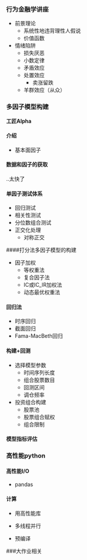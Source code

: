 ### 行为金融学讲座

* 前景理论
  * 系统性地违背理性人假说
  * 价值函数
* 情绪陷阱
  * 损失厌恶
  * 小数定律
  * 矛盾效应
  * 处置效应
    * 卖涨留跌
  * 羊群效应（从众）

### 多因子模型构建

**工匠Alpha**

#### 介绍

* 基本面因子

#### 数据和因子的获取

..太快了

#### 单因子测试体系

* 回归测试
* 相关性测试
* 分位数组合测试
* 正交化处理
  * 对称正交

####打分法多因子模型的构建

* 因子加权
  * 等权重法
  * 复合因子法
  * IC或IC_IR加权法
  * 动态最优权重法

#### 回归法

* 时序回归
* 截面回归
* Fama-MacBeth回归

#### 构建+回测

* 选择模型参数
  * 时间序列长度
  * 组合股票数目
  * 回测区间
  * 调仓频率
* 投资组合构建
  * 股票池
  * 股票组合赋权
  * 组合限制

#### 模型指标评估



### 高性能python

#### 高性能I/O

* pandas

#### 计算

* 用高性能库

* 多线程并行

* 预编译

###大作业相关

